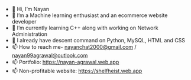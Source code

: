 - 👋 Hi, I’m Nayan
- 👀 I’m a Machine learning enthusiast and an ecommerce website developer
- 🌱 I’m currently learning C++ along with working on Network Administration
- 🌱 I already have descent command on Python, MySQL, HTML and CSS
- 📫 How to reach me- nayanchat2000@gmail.com / nayan99agrawal@outlook.com
- 📫 Portfolio: https://nayan-agrawal.web.app
- 📫 Non-profitable website: https://shelfheist.web.app
<!---
brnfcknayxn/brnfcknayxn is a ✨ special ✨ repository because its `README.md` (this file) appears on your GitHub profile.
You can click the Preview link to take a look at your changes.
--->
